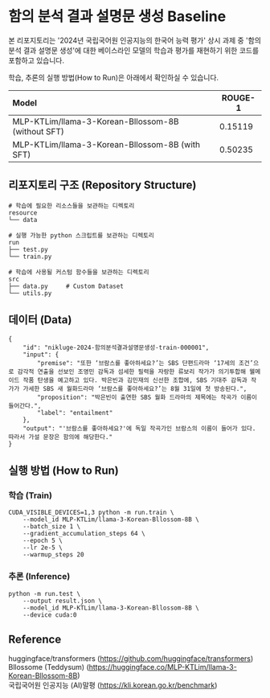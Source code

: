 # 함의 분석 결과 설명문 생성 Baseline
본 리포지토리는 '2024년 국립국어원 인공지능의 한국어 능력 평가' 상시 과제 중 '함의 분석 결과 설명문 생성'에 대한 베이스라인 모델의 학습과 평가를 재현하기 위한 코드를 포함하고 있습니다.  

학습, 추론의 실행 방법(How to Run)은 아래에서 확인하실 수 있습니다.   

|Model|ROUGE-1|
|:---|---|
|MLP-KTLim/llama-3-Korean-Bllossom-8B (without SFT)|0.15119|
|MLP-KTLim/llama-3-Korean-Bllossom-8B (with SFT)|0.50235|
## 리포지토리 구조 (Repository Structure)
```
# 학습에 필요한 리소스들을 보관하는 디렉토리
resource
└── data

# 실행 가능한 python 스크립트를 보관하는 디렉토리
run
├── test.py
└── train.py

# 학습에 사용될 커스텀 함수들을 보관하는 디렉토리
src
├── data.py     # Custom Dataset
└── utils.py
```

## 데이터 (Data)
```
{
    "id": "nikluge-2024-함의분석결과설명문생성-train-000001",
    "input": {
        "premise": "또한 ‘브람스를 좋아하세요?’는 SBS 단편드라마 ‘17세의 조건’으로 감각적 연출을 선보인 조영민 감독과 섬세한 필력을 자랑한 류보리 작가가 의기투합해 웰메이드 작품 탄생을 예고하고 있다. 박은빈과 김민재의 신선한 조합에, SBS 기대주 감독과 작가가 가세한 SBS 새 월화드라마 ‘브람스를 좋아하세요?’는 8월 31일에 첫 방송된다.",
        "proposition": "박은빈이 출연한 SBS 월화 드라마의 제목에는 작곡가 이름이 들어간다.",
        "label": "entailment"
    },
    "output": "'브람스를 좋아하세요?'에 독일 작곡가인 브람스의 이름이 들어가 있다. 따라서 가설 문장은 함의에 해당한다."
}
```

## 실행 방법 (How to Run)
### 학습 (Train)
```
CUDA_VISIBLE_DEVICES=1,3 python -m run.train \
    --model_id MLP-KTLim/llama-3-Korean-Bllossom-8B \
    --batch_size 1 \
    --gradient_accumulation_steps 64 \
    --epoch 5 \
    --lr 2e-5 \
    --warmup_steps 20
```

### 추론 (Inference)
```
python -m run.test \
    --output result.json \
    --model_id MLP-KTLim/llama-3-Korean-Bllossom-8B \
    --device cuda:0
```

## Reference

huggingface/transformers (https://github.com/huggingface/transformers)  
Bllossome (Teddysum) (https://huggingface.co/MLP-KTLim/llama-3-Korean-Bllossom-8B)  
국립국어원 인공지능 (AI)말평 (https://kli.korean.go.kr/benchmark)  
